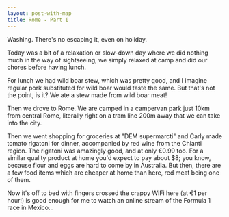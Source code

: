 ```yaml
---
layout: post-with-map
title: Rome - Part I
---
```



Washing. There's no escaping it, even on holiday.

Today was a bit of a relaxation or slow-down day where we did nothing much in the way of sightseeing, we simply relaxed at camp and did our chores before having lunch.

For lunch we had wild boar stew, which was pretty good, and I imagine regular pork substituted for wild boar would taste the same. But that's not the point, is it? We ate a stew made from wild boar meat!

Then we drove to Rome. We are camped in a campervan park just 10km from central Rome, literally right on a tram line 200m away that we can take into the city.

Then we went shopping for groceries at "DEM supermarcti" and Carly made tomato rigatoni for dinner, accompanied by red wine from the Chianti region. The rigatoni was amazingly good, and at only €0.99 too. For a similar quality product at home you'd expect to pay about $8; you know, because flour and eggs are hard to come by in Australia. But then, there are a few food items which are cheaper at home than here, red meat being one of them.

Now it's off to bed with fingers crossed the crappy WiFi here (at €1 per hour!) is good enough for me to watch an online stream of the Formula 1 race in Mexico...
